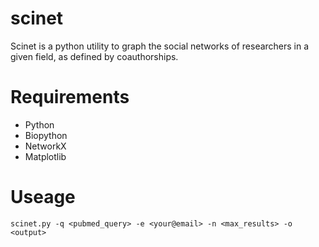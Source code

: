 scinet
======

Scinet is a python utility to graph the social networks of researchers in a given field, as defined by coauthorships.

# Requirements

- Python
- Biopython
- NetworkX
- Matplotlib

# Useage

`scinet.py -q <pubmed_query> -e <your@email> -n <max_results> -o <output>`

